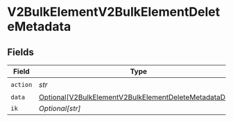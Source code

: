 # V2BulkElementV2BulkElementDeleteMetadata


## Fields

| Field                                                                                                                         | Type                                                                                                                          | Required                                                                                                                      | Description                                                                                                                   |
| ----------------------------------------------------------------------------------------------------------------------------- | ----------------------------------------------------------------------------------------------------------------------------- | ----------------------------------------------------------------------------------------------------------------------------- | ----------------------------------------------------------------------------------------------------------------------------- |
| `action`                                                                                                                      | *str*                                                                                                                         | :heavy_check_mark:                                                                                                            | N/A                                                                                                                           |
| `data`                                                                                                                        | [Optional[V2BulkElementV2BulkElementDeleteMetadataData]](../../models/shared/v2bulkelementv2bulkelementdeletemetadatadata.md) | :heavy_minus_sign:                                                                                                            | N/A                                                                                                                           |
| `ik`                                                                                                                          | *Optional[str]*                                                                                                               | :heavy_minus_sign:                                                                                                            | N/A                                                                                                                           |